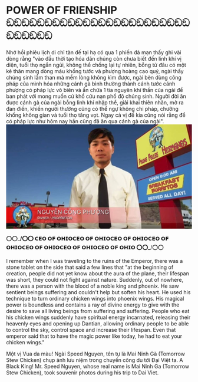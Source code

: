 # POWER OF FRIENSHIP ඞඞඞඞඞඞඞඞඞඞඞඞඞඞඞඞඞඞඞඞඞඞඞඞඞඞඞඞඞඞ

Nhớ hồi phiêu lịch di chỉ tàn đế tại hạ có qua 1 phiến đá mạn thấy ghi vài dòng rằng "vào đầu thời tạo hóa dân chúng còn chưa biết đến linh khí vị diện, tuổi thọ ngắn ngủi, không thể chống lại tự nhiên, bỗng từ đâu có một kẻ thân mang dòng máu khổng tước và phượng hoàng cao quý, ngài thấy chúng sinh lầm than mà mềm lòng không kìm được, ngài bèn dùng công pháp của mình hóa những cánh gà bình thường thành cánh tước cánh phượng có pháp lực vô biên và ẩn chứa 1 tia nguyên khí thần của ngài để ban phát với mong muốn cứ khổ cứu nạn phổ độ chúng sinh. Người đời ăn được cánh gà của ngài bỗng linh khí nhập thể, giải khai thiên nhãn, mở ra đan điền, khiến người thường cũng có thể ngự không chi pháp, chưởng khống không gian và tuổi thọ tăng vọt. Ngay cả vị đế kia cũng nói rằng để có pháp lực như hôm nay hắn cũng đã ăn qua cánh gà của ngài".
![](images/461437661_1071306125002977_8730332120168651098_n.jpg)



⭕️⭕️\_____/⭕️⭕️             𝗖𝗘𝗢 𝗢𝗙 𝗢𝗛𝗜𝗢𝗖𝗘𝗢 𝗢𝗙 𝗢𝗛𝗜𝗢𝗖𝗘𝗢 𝗢𝗙 𝗢𝗛𝗜𝗢𝗖𝗘𝗢 𝗢𝗙 𝗢𝗛𝗜𝗢𝗖𝗘𝗢 𝗢𝗙 𝗢𝗛𝗜𝗢𝗖𝗘𝗢 𝗢𝗙 𝗢𝗛𝗜𝗢𝗖𝗘𝗢 𝗢𝗙 𝗢𝗛𝗜𝗢            ⭕️⭕️\_____/⭕️⭕️







I remember when I was traveling to the ruins of the Emperor, there was a stone tablet on the side that said a few lines that "at the beginning of creation, people did not yet know about the aura of the plane, their lifespan was short, they could not fight against nature. Suddenly, out of nowhere, there was a person with the blood of a noble king and phoenix. He saw sentient beings suffering and couldn't help but soften his heart. He used his technique to turn ordinary chicken wings into phoenix wings. His magical power is boundless and contains a ray of divine energy to give with the desire to save all living beings from suffering and suffering. People who eat his chicken wings suddenly have spiritual energy incarnated, releasing their heavenly eyes and opening up Dantian, allowing ordinary people to be able to control the sky, control space and increase their lifespan. Even that emperor said that to have the magic power like today, he had to eat your chicken wings."









Một vị Vua da màu! Ngài Speed Nguyen, tên tự là Mai Ninh Gà (Tomorrow Stew Chicken) chụp ảnh lưu niệm trong chuyến công du tới Đại Việt ta.
A Black King! Mr. Speed ​​Nguyen, whose real name is Mai Ninh Ga (Tomorrow Stew Chicken), took souvenir photos during his trip to Dai Viet.






